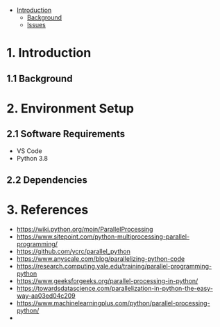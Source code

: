 - [Introduction](#introduction)
  - [Background](#background)
  - [Issues](#issues)

# 1. Introduction
## 1.1 Background

# 2. Environment Setup
## 2.1 Software Requirements
- VS Code
- Python 3.8
## 2.2 Dependencies

# 3. References
- https://wiki.python.org/moin/ParallelProcessing
- https://www.sitepoint.com/python-multiprocessing-parallel-programming/
- https://github.com/ycrc/parallel_python
- https://www.anyscale.com/blog/parallelizing-python-code
- https://research.computing.yale.edu/training/parallel-programming-python
- https://www.geeksforgeeks.org/parallel-processing-in-python/
- https://towardsdatascience.com/parallelization-in-python-the-easy-way-aa03ed04c209
- https://www.machinelearningplus.com/python/parallel-processing-python/
- 